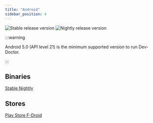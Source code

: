 ```yaml
---
title: "Android"
sidebar_position: 4
---
```


![Stable release version](https://img.shields.io/badge/dynamic/yaml?color=c4840d&label=Stable&query=%24.version&url=https%3A%2F%2Fraw.githubusercontent.com%2FLinwoodCloud%2FDev-Doctor%2Fstable%2Fapp%2Fpubspec.yaml&style=for-the-badge)
![Nightly release version](https://img.shields.io/badge/dynamic/yaml?color=f7d28c&label=Nightly&query=%24.version&url=https%3A%2F%2Fraw.githubusercontent.com%2FLinwoodCloud%2FDev-Doctor%2Fnightly%2Fapp%2Fpubspec.yaml&style=for-the-badge)

:::warning

Android 5.0 (API level 21) is the minimum supported version to run Dev-Doctor.

:::

## Binaries

<div className="row margin-bottom--lg padding--sm">
<a class="button button--outline button--info button--lg margin--sm" href="https://github.com/LinwoodCloud/dev_doctor/releases/download/release/app-release.apk">
  Stable
</a>
<a class="button button--outline button--danger button--lg margin--sm" href="https://github.com/LinwoodCloud/dev_doctor/releases/download/preview/app-release.apk">
  Nightly
</a>
</div>

## Stores

<div className="row margin-bottom--lg padding--sm">
<a class="button button--outline button--primary button--lg margin--sm" href="https://play.google.com/store/apps/details?id=dev.linwood.Dev-Doctor">
  Play Store
</a>
<a class="button button--outline button--primary button--lg margin--sm" href="https://f-droid.org/de/packages/dev.linwood.Dev-Doctor">
  F-Droid
</a>
</div>

